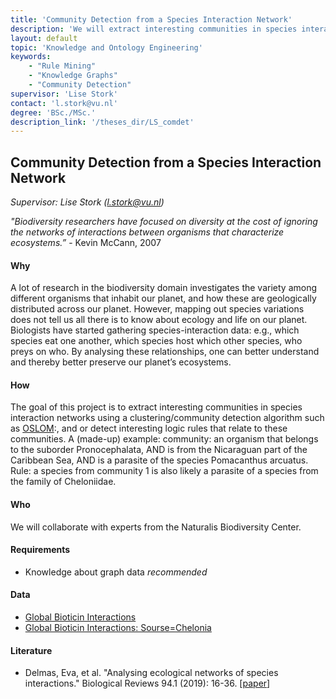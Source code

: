 ```yaml
---
title: 'Community Detection from a Species Interaction Network'
description: 'We will extract interesting communities in species interaction networks, or detect interesting logic rules that relate to these communitiess.'
layout: default
topic: 'Knowledge and Ontology Engineering'
keywords:
    - "Rule Mining"
    - "Knowledge Graphs"
    - "Community Detection"
supervisor: 'Lise Stork'
contact: 'l.stork@vu.nl'
degree: 'BSc./MSc.'
description_link: '/theses_dir/LS_comdet'
---
```



## Community Detection from a Species Interaction Network 

*Supervisor: Lise Stork (l.stork@vu.nl)*

*"Biodiversity researchers have focused on diversity at the cost of ignoring the networks of interactions between organisms that characterize ecosystems.”* - Kevin McCann, 2007

#### Why 
A lot of research in the biodiversity domain investigates the variety among different organisms that inhabit our planet, and how these are geologically distributed across our planet. However, mapping out species variations does not tell us all there is to know about ecology and life on our planet. Biologists have started gathering species-interaction data: e.g., which species eat one another, which species host which other species, who preys on who. By analysing these relationships, one can better understand and thereby better preserve our planet’s ecosystems. 

#### How 
The goal of this project is to extract interesting communities in species interaction networks using a clustering/community detection algorithm such as <a href="http://www.oslom.org/">OSLOM</a>:, and or detect interesting logic rules that relate to these communities. A (made-up) example: community: an organism that belongs to the suborder Pronocephalata, AND is from the Nicaraguan part of the Caribbean Sea, AND is a parasite of the species Pomacanthus arcuatus. Rule: a species from community 1 ​​is also likely a parasite of a species from the family of Cheloniidae. 

#### Who 
We will collaborate with experts from the Naturalis Biodiversity Center. 

#### Requirements
- Knowledge about graph data _recommended_

#### Data
- <a href="https://www.globalbioticinteractions.org/about">Global Bioticin Interactions</a>
- <a href="https://www.globalbioticinteractions.org/browse/?interactionType=interactsWith&resultType=json&sourceTaxon=Chelonia%20mydas">Global Bioticin Interactions: Sourse=Chelonia</a>

#### Literature
- Delmas, Eva, et al. "Analysing ecological networks of species interactions." Biological Reviews 94.1 (2019): 16-36. [<a href="https://doi.org/10.1111/brv.12433">paper</a>]


